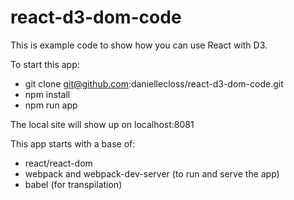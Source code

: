 # react-d3-dom-code

This is example code to show how you can use React with D3.

To start this app:
- git clone git@github.com:daniellecloss/react-d3-dom-code.git
- npm install
- npm run app

The local site will show up on localhost:8081

This app starts with a base of:
- react/react-dom
- webpack and webpack-dev-server (to run and serve the app)
- babel (for transpilation)
